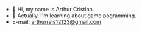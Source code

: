 - 👋 Hi, my name is Arthur Cristian.
- 🌱 Actually, I'm learning about game pogramming.
- E-mail: arthurreis12123@gmail.com
